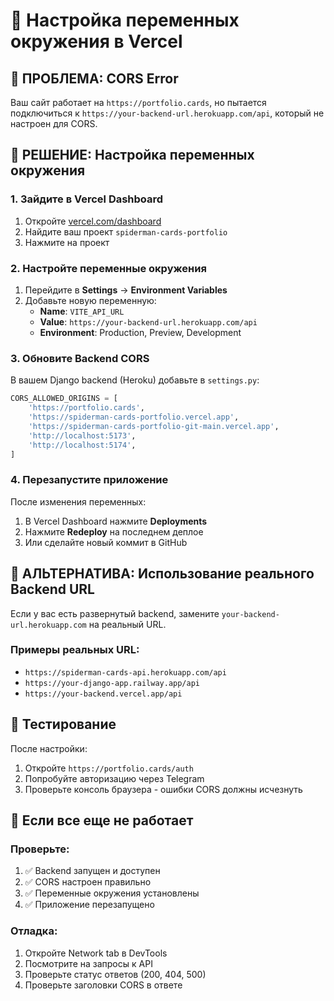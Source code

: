 # 🔧 Настройка переменных окружения в Vercel

## 🚨 ПРОБЛЕМА: CORS Error

Ваш сайт работает на `https://portfolio.cards`, но пытается подключиться к `https://your-backend-url.herokuapp.com/api`, который не настроен для CORS.

## 🔧 РЕШЕНИЕ: Настройка переменных окружения

### 1. Зайдите в Vercel Dashboard
1. Откройте [vercel.com/dashboard](https://vercel.com/dashboard)
2. Найдите ваш проект `spiderman-cards-portfolio`
3. Нажмите на проект

### 2. Настройте переменные окружения
1. Перейдите в **Settings** → **Environment Variables**
2. Добавьте новую переменную:
   - **Name**: `VITE_API_URL`
   - **Value**: `https://your-backend-url.herokuapp.com/api`
   - **Environment**: Production, Preview, Development

### 3. Обновите Backend CORS
В вашем Django backend (Heroku) добавьте в `settings.py`:

```python
CORS_ALLOWED_ORIGINS = [
    'https://portfolio.cards',
    'https://spiderman-cards-portfolio.vercel.app',
    'https://spiderman-cards-portfolio-git-main.vercel.app',
    'http://localhost:5173',
    'http://localhost:5174',
]
```

### 4. Перезапустите приложение
После изменения переменных:
1. В Vercel Dashboard нажмите **Deployments**
2. Нажмите **Redeploy** на последнем деплое
3. Или сделайте новый коммит в GitHub

## 🔧 АЛЬТЕРНАТИВА: Использование реального Backend URL

Если у вас есть развернутый backend, замените `your-backend-url.herokuapp.com` на реальный URL.

### Примеры реальных URL:
- `https://spiderman-cards-api.herokuapp.com/api`
- `https://your-django-app.railway.app/api`
- `https://your-backend.vercel.app/api`

## 🧪 Тестирование

После настройки:
1. Откройте `https://portfolio.cards/auth`
2. Попробуйте авторизацию через Telegram
3. Проверьте консоль браузера - ошибки CORS должны исчезнуть

## 🐛 Если все еще не работает

### Проверьте:
1. ✅ Backend запущен и доступен
2. ✅ CORS настроен правильно
3. ✅ Переменные окружения установлены
4. ✅ Приложение перезапущено

### Отладка:
1. Откройте Network tab в DevTools
2. Посмотрите на запросы к API
3. Проверьте статус ответов (200, 404, 500)
4. Проверьте заголовки CORS в ответе
